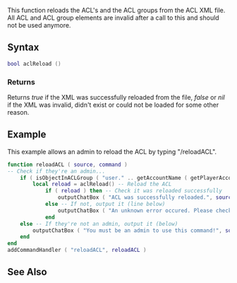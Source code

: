 This function reloads the ACL's and the ACL groups from the ACL XML file. All ACL and ACL group elements are invalid after a call to this and should not be used anymore.

Syntax
------

``` lua
bool aclReload ()
```

### Returns

Returns *true* if the XML was successfully reloaded from the file, *false* or *nil* if the XML was invalid, didn't exist or could not be loaded for some other reason.

Example
-------

This example allows an admin to reload the ACL by typing "/reloadACL".

``` lua
function reloadACL ( source, command )
-- Check if they're an admin...
    if ( isObjectInACLGroup ( "user." .. getAccountName ( getPlayerAccount ( source )), aclGetGroup ( "Admin" ) ) ) then
        local reload = aclReload() -- Reload the ACL
            if ( reload ) then -- Check it was reloaded successfully
                outputChatBox ( "ACL was successfully reloaded.", source, 255, 0, 0 ) -- If so, output it
            else -- If not, output it (line below)
                outputChatBox ( "An unknown error occured. Please check the ACL file exists.", source, 255, 0, 0 )
            end
    else -- If they're not an admin, output it (below)
        outputChatBox ( "You must be an admin to use this command!", source, 255, 0, 0 )
    end
end
addCommandHandler ( "reloadACL", reloadACL )
```

See Also
--------
